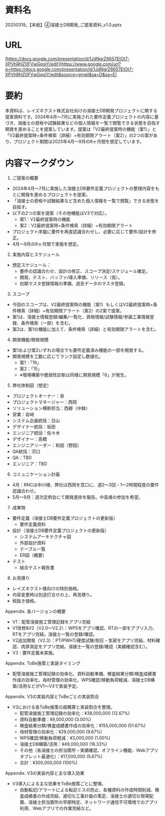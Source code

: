 # 資料名

  
20250319_【本紙】④溶接士DB開発_ご提案資料_v1.0.pptx

# URL
  

[https://docs.google.com/presentation/d/1JdNgrZ6657EIOt7-XPVhRHZ0FVwGqoiY/edit](https://www.google.com/url?q=https://docs.google.com/presentation/d/1JdNgrZ6657EIOt7-XPVhRHZ0FVwGqoiY/edit&source=gmail&sa=D&sa=E)

# 要約

  

本資料は、レイズネクスト株式会社向けの溶接士DB開発プロジェクトに関する提案資料です。2024年4月〜7月に実施された要件定義プロジェクトの内容に基づき、溶接士の資格や試験結果などの個人情報を一覧で閲覧できる状態を目指す開発を進めることを提案しています。提案は「V2最終提案時の機能（案1）」と「V2最終提案時+条件検索（詳細）+有効期限アラート（案2）」の2つの案があり、プロジェクト期間は2025年4月〜9月の6ヶ月間を想定しています。

# 内容マークダウン

1. ご提案の概要

- 2024年4月〜7月に実施した溶接士DB要件定義プロジェクトの整理内容をもとに開発を進めるプロジェクトを提案。
- 「溶接士の資格や試験結果など含めた個人情報を一覧で閲覧」できる状態を目指す。
- 以下の2つの案を提案（その他機能はV3で対応）。
    - 案1：V2最終提案時の機能
    - 案2：V2最終提案時+条件検索（詳細）+有効期限アラート
- プロジェクト序盤に要件を再度認識合わせし、必要に応じて要件/設計を修正。
- 4月〜9月の6ヶ月間で実施を想定。

2. 実施内容とスケジュール

- 想定スケジュール：
    - 要件の認識合わせ、設計の修正、スコープ決定/スケジュール確定。
    - 開発、テスト、バッファ/導入準備、リリース（仮）。
    - 初期マスタ登録情報の準備、過去データのマスタ登録。

3. スコープ

- 今回のスコープは、V2最終提案時の機能（案1）もしくはV2最終提案時+条件検索（詳細）+有効期限アラート（案2）の2案で提案。
- 案1は、溶接士情報登録/編集/一覧化、資格情報/試験情報/参画工事情報登録、条件検索（一部）を含む。
- 案2は、案1の機能に加えて、条件検索（詳細）と有効期限アラートを含む。

4. 開発機能/開発規模

- 案1および案2いずれの場合でも要件定義済み機能の一部を開発する。
- 開発規模を工数に応じてランク設定し数値化。
    - 案1：「19」
    - 案2：「15」
    - ※環境構築や脆弱性診断は同様に開発規模「6」が発生。

5. 弊社体制図（想定）

- プロジェクトオーナー：泉
- プロジェクトマネージャー：西岡
- ソリューション横断担当：西郷（中鉢）
- 営業：岩﨑
- システム企画統括：日山
- デザイナー統括：坂田
- エンジニア統括：佐々木
- デザイナー：高橋
- エンジニアリーダー：和田（野田）
- QA統括：河口
- QA：TBD
- エンジニア：TBD

6. コミュニケーション計画

- 4月：RNCは中川様、弊社は西岡を窓口に、週2〜3回・1〜2時間程度の要件認識合わせ。
- 5月〜9月：週次定例会にて開発進捗を報告。中島様の参加を希望。

7. 成果物

- 要件定義（溶接士DB要件定義プロジェクトの更新版）
    - 要件定義資料
- 設計（溶接士DB要件定義プロジェクトの更新版）
    - システムアーキテクチャ図
    - 外部設計資料
    - テーブル一覧
    - ER図（概要）
- テスト
    - 結合テスト報告書

8. お見積り

- レイズネクスト様向けの特別価格。
- 内容変更時は別途打合せの上、再見積り。
- 税抜き価格。

Appendix. 各バージョンの概要

- V1：配管溶接施工管理記録をアプリ完結
- V1改修&V2（V2.0〜V2.2）：WPSをアプリ確認、RTの一部をアプリ入力、RTをアプリ完結。溶接士一覧の登録/確認。
- V2追加開発（V2.3）：PT/PWHT/硬度試験/耐圧・気密をアプリ完結、材料確認、肉厚測定をアプリ完結。溶接士一覧の登録/確認（実績確認含む）。
- V3：要件定義未実施。

Appendix. ToBe施策と実装タイミング

- 配管溶接施工管理記録の効率化、資料自動準備、検査結果分類/検査成績書作成の効率化、母材管理の効率化、WPS確認/移動負荷軽減、溶接士DB構築/活用などがV1〜V3で実装予定。

Appendix. V3の実装内容とToBeごとの実装割合

- V3における各ToBe施策の超概算と実装割合を整理。
    - 配管溶接施工管理記録の効率化：¥38,000,000 (12.67%)
    - 資料自動準備：¥9,000,000 (3.00%)
    - 検査結果分類/検査成績書作成の効率化：¥155,000,000 (51.67%)
    - 母材管理の効率化：¥29,000,000 (9.67%)
    - WPS確認/移動負荷軽減：¥3,000,000 (1.00%)
    - 溶接士DB構築/活用：¥49,000,000 (16.33%)
    - その他（各溶接士の担当箇所・実績確認、オフライン機能、Webアプリタブレット最適化）：¥17,000,000 (5.67%)
    - 合計：¥300,000,000 (100%)

Appendix. V3の実装内容と主な導入効果

- V3導入による主な効果をToBe施策ごとに整理。
    - 自動転記/アラートによる転記ミスの防止、各種資料の作成時間削減、検査成績書の作成完結、適切な工事計画の策定、溶接士の適切な現場配置、溶接士担当箇所の早期特定、ネットワーク通信不可環境でのアプリ利用、Webアプリでの作業完結など。
